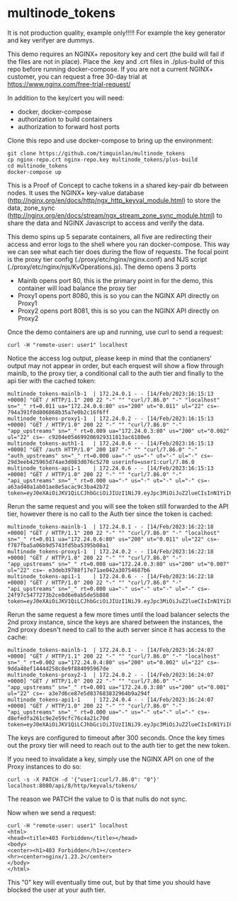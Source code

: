 # multinode_tokens

It is not production quality, example only!!!!! For example the key generator and key verifyer are dummys.  

This demo requires an NGINX+ repository key and cert (the build will fail if the files are not in place). Place the .key and .crt files in ./plus-build of this repo before running docker-compose. If you are not a current NGINX+ customer, you can request a free 30-day trial at https://www.nginx.com/free-trial-request/

In addition to the key/cert you will need:

* docker, docker-compose
* authorization to build containers
* authorization to forward host ports

Clone this repo and use docker-compose to bring up the environment:


    git clone https://github.com/timquinlan/multinode_tokens
    cp nginx-repo.crt nginx-repo.key multinode_tokens/plus-build
    cd multinode_tokens
    docker-compose up

This is a Proof of Concept to cache tokens in a shared key-pair db between nodes.  It uses the NGINX+ key-value database (http://nginx.org/en/docs/http/ngx_http_keyval_module.html) to store the data, zone_sync (http://nginx.org/en/docs/stream/ngx_stream_zone_sync_module.html) to share the data and NGINX Javascript to access and verify the data.  

This demo spins up 5 separate containers, all five are redirecting their access and error logs to the shell where you ran docker-compose.  This way we can see what each tier does during the flow of requests.  The focal point is the proxy tier config (./proxy/etc/nginx/nginx.conf) and NJS script (./proxy/etc/nginx/njs/KvOperations.js).  The demo opens 3 ports
* Mainlb opens port 80, this is the primary point in for the demo, this container will load balance the proxy tier
* Proxy1 opens port 8080, this is so you can the NGINX API directly on Proxy1
* Proxy2 opens port 8081, this is so you can the NGINX API directly on Proxy2

Once the demo containers are up and running, use curl to send a request:

    curl -H "remote-user: user1" localhost

Notice the access log output, please keep in mind that the contianers' output may not appear in order, but each erquest will show a flow through mainlb, to the proxy tier, a conditional call to the auth tier and finally to the api tier with the cached token:

    multinode_tokens-mainlb-1  | 172.24.0.1 - - [14/Feb/2023:16:15:13 +0000] "GET / HTTP/1.1" 200 22 "-" "" "curl/7.86.0" "-" "localhost" sn="_" rt=0.011 ua="172.24.0.6:80" us="200" ut="0.011" ul="22" cs=- 794a391f0d806868b35a7e0b2c16f6ff
    multinode_tokens-proxy1-1  | 172.24.0.2 - - [14/Feb/2023:16:15:13 +0000] "GET / HTTP/1.0" 200 22 "-" "" "curl/7.86.0" "-" "app_upstreams" sn="_" rt=0.009 ua="172.24.0.3:80" us="200" ut="0.002" ul="22" cs=- c9204e054699206929311813ac6180e6
    multinode_tokens-auth1-1   | 172.24.0.6 - - [14/Feb/2023:16:15:13 +0000] "GET /auth HTTP/1.0" 200 187 "-" "" "curl/7.86.0" "-" "auth_upstreams" sn="_" rt=0.000 ua="-" us="-" ut="-" ul="-" cs=- 29d3eeb425965d74ae3d083d076c5270 userinfo=user1:curl/7.86.0
    multinode_tokens-api1-1    | 172.24.0.6 - - [14/Feb/2023:16:15:13 +0000] "GET / HTTP/1.0" 200 22 "-" "" "curl/7.86.0" "-" "api_upstreams" sn="_" rt=0.000 ua="-" us="-" ut="-" ul="-" cs=- a63ad40a1ab01ae8e5acac9c3ba42b72 token=eyJ0eXAiOiJKV1QiLCJhbGciOiJIUzI1NiJ9.eyJpc3MiOiJuZ2lueCIsInN1YiI6ImFsaWNlIiwiZm9vIjoxMjMsImJhciI6InFxIiwienl4IjpmYWxzZSwiZXhwIjoxNjc2MzkxOTEzfQ.pdzD6_J52fA2iuM5qwkSvwHB_ybEbb92cd6SEwowjec

Rerun the same request and you will see the token still forwarded to the API tier, however there is no call to the Auth tier since the token is cached:

    multinode_tokens-mainlb-1  | 172.24.0.1 - - [14/Feb/2023:16:22:18 +0000] "GET / HTTP/1.1" 200 22 "-" "" "curl/7.86.0" "-" "localhost" sn="_" rt=0.011 ua="172.24.0.6:80" us="200" ut="0.011" ul="22" cs=- f787fba5a06b9d5743fd5ba5395b08a1
    multinode_tokens-proxy1-1  | 172.24.0.2 - - [14/Feb/2023:16:22:18 +0000] "GET / HTTP/1.0" 200 22 "-" "" "curl/7.86.0" "-" "app_upstreams" sn="_" rt=0.008 ua="172.24.0.3:80" us="200" ut="0.007" ul="22" cs=- e3deb39788f17e71ae042a30754687b6
    multinode_tokens-api1-1    | 172.24.0.6 - - [14/Feb/2023:16:22:18 +0000] "GET / HTTP/1.0" 200 22 "-" "" "curl/7.86.0" "-" "api_upstreams" sn="_" rt=0.000 ua="-" us="-" ut="-" ul="-" cs=- 24f97c5477273b2ce8d6e0ab5de5b888 token=eyJ0eXAiOiJKV1QiLCJhbGciOiJIUzI1NiJ9.eyJpc3MiOiJuZ2lueCIsInN1YiI6ImFsaWNlIiwiZm9vIjoxMjMsImJhciI6InFxIiwienl4IjpmYWxzZSwiZXhwIjoxNjc2MzkyMjQ2fQ.9GxCZ4VikNjG0On4vvIzdfd0KdKXrtsAwOOZPg4n_cY

Rerun the same request a few more times until the load balancer selects the 2nd proxy instance, since the keys are shared between the instances, the 2nd proxy doesn't need to call to the auth server since it has access to the cache:

    multinode_tokens-mainlb-1  | 172.24.0.1 - - [14/Feb/2023:16:24:07 +0000] "GET / HTTP/1.1" 200 22 "-" "" "curl/7.86.0" "-" "localhost" sn="_" rt=0.002 ua="172.24.0.4:80" us="200" ut="0.002" ul="22" cs=- 9dda48ef1444d258c8e9f884095967de
    multinode_tokens-proxy2-1  | 172.24.0.2 - - [14/Feb/2023:16:24:07 +0000] "GET / HTTP/1.0" 200 22 "-" "" "curl/7.86.0" "-" "app_upstreams" sn="_" rt=0.001 ua="172.24.0.3:80" us="200" ut="0.001" ul="22" cs=- a3e7d6ce87e5d037683832964b9a294f
    multinode_tokens-api1-1    | 172.24.0.4 - - [14/Feb/2023:16:24:07 +0000] "GET / HTTP/1.0" 200 22 "-" "" "curl/7.86.0" "-" "api_upstreams" sn="_" rt=0.000 ua="-" us="-" ut="-" ul="-" cs=- d8efedfa261c9e2e59cfc76c4a21c70d token=eyJ0eXAiOiJKV1QiLCJhbGciOiJIUzI1NiJ9.eyJpc3MiOiJuZ2lueCIsInN1YiI6ImFsaWNlIiwiZm9vIjoxMjMsImJhciI6InFxIiwienl4IjpmYWxzZSwiZXhwIjoxNjc2MzkyMjQ2fQ.9GxCZ4VikNjG0On4vvIzdfd0KdKXrtsAwOOZPg4n_cY

The keys are configured to timeout after 300 seconds.  Once the key times out the proxy tier will need to reach out to the auth tier to get the new token.

If you need to invalidate a key, simply use the NGINX API on one of the Proxy instances to do so:

    curl -s -X PATCH -d '{"user1:curl/7.86.0": "0"}' localhost:8080/api/8/http/keyvals/tokens/ 


The reason we PATCH the value to 0 is that nulls do not sync.

Now when we send a request:

    curl -H "remote-user: user1" localhost
    <html>
    <head><title>403 Forbidden</title></head>
    <body>
    <center><h1>403 Forbidden</h1></center>
    <hr><center>nginx/1.23.2</center>
    </body>
    </html>

This "0" key will eventually time out, but by that time you should have blocked the user at your auth tier.


